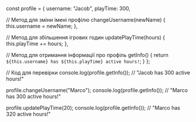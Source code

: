 const profile = {
  username: "Jacob",
  playTime: 300,

  // Метод для зміни імені профілю
  changeUsername(newName) {
    this.username = newName;
  },

  // Метод для збільшення ігрових годин
  updatePlayTime(hours) {
    this.playTime += hours;
  },

  // Метод для отримання інформації про профіль
  getInfo() {
    return `${this.username} has ${this.playTime} active hours!`;
  }
};

// Код для перевірки
console.log(profile.getInfo()); // "Jacob has 300 active hours!"

profile.changeUsername("Marco");
console.log(profile.getInfo()); // "Marco has 300 active hours!"

profile.updatePlayTime(20);
console.log(profile.getInfo()); // "Marco has 320 active hours!"
